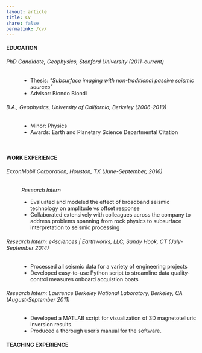 ```yaml
---
layout: article
title: CV
share: false
permalink: /cv/
---
```


<html>
<body>
<h4 class="fn">EDUCATION</h4>
<p>
<h6>PhD Candidate, Geophysics, Stanford University (2011-current)</h6>
<p>
<dd>
<ul>
<li>Thesis: <em>"Subsurface imaging with non-traditional passive seismic sources"</em></li>
<li>Advisor: Biondo Biondi</li>
</ul>
</dd>
<p>
<h6>B.A., Geophysics, University of California, Berkeley (2006-2010)</h6>
<p>
<dd>
<ul>
<li>Minor: Physics</li>
<li>Awards: Earth and Planetary Science Departmental Citation</li>
</ul>
</dd>
<br>
<h4>WORK EXPERIENCE</h4>
<p>
<h6>ExxonMobil Corporation, Houston, TX (June-September, 2016)</h6>
<dd>
<em>Research Intern</em>
<ul>
<li>Evaluated and modeled the effect of broadband seismic technology on amplitude vs 
offset response </li>
<li>Collaborated extensively with colleagues across the company to 
address problems spanning from rock physics to subsurface interpretation to 
seismic processing</li>
</ul>
</dd>
<h6>Research Intern: e4sciences | Earthworks, LLC, Sandy Hook, CT (July-September 2014)</h6>
<dd>
<ul>
<li>Processed all seismic data for a variety of engineering projects</li>
<li> Developed easy-to-use Python script to streamline data quality-control measures onboard acquistion boats</li>
</ul>
</dd>
<h6>Research Intern: Lawrence Berkeley National Laboratory, Berkeley, CA (August-September 2011)</h6>
<dd>
<ul>
<li>Developed a MATLAB script for visualization of 3D magnetotelluric inversion results.</li>
<li> Produced a thorough user’s manual for the software.</li>
</ul>
</dd>
<h4>TEACHING EXPERIENCE</h4>
<p>
</html>
